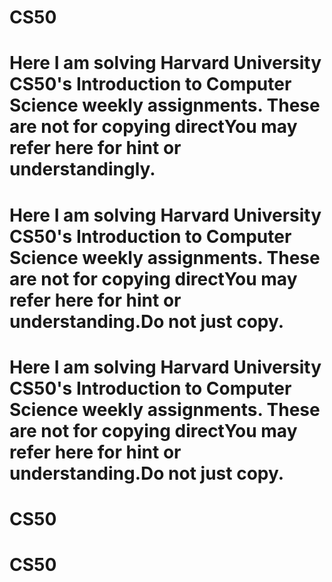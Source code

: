 # CS50
# Here I am solving Harvard University CS50's Introduction to Computer Science weekly assignments. These are not for copying directYou may refer here for hint or understandingly.
# Here I am solving Harvard University CS50's Introduction to Computer Science weekly assignments. These are not for copying directYou may refer here for hint or understanding.Do not just copy.
# Here I am solving Harvard University CS50's Introduction to Computer Science weekly assignments. These are not for copying directYou may refer here for hint or understanding.Do not just copy.
# CS50
# CS50
